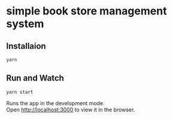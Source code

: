 # simple book store management system

## Installaion

```
yarn
```

## Run and Watch

```
yarn start
```

Runs the app in the development mode.\
Open [http://localhost:3000](http://localhost:3000) to view it in the browser.
